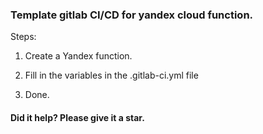 ### Template gitlab CI/CD for yandex cloud function.

Steps:

1. Create a Yandex function.

2. Fill in the variables in the .gitlab-ci.yml file

3. Done.

#### Did it help? Please give it a star.
